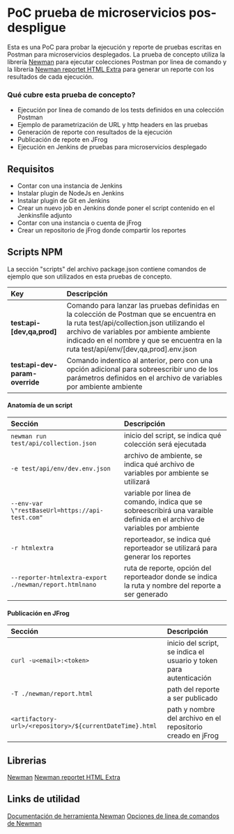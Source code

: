 
# PoC prueba de microservicios pos-despligue

Esta es una PoC para probar la ejecución y reporte de pruebas escritas en Postman para microservicios desplegados. La prueba de concepto utiliza la librería [Newman](https://www.npmjs.com/package/newman) para ejecutar colecciones Postman por linea de comando y la librería [Newman reportet HTML Extra](https://www.npmjs.com/package/newman-reporter-htmlextra) para generar un reporte con los resultados de cada ejecución.

### Qué cubre esta prueba de concepto?

- Ejecución por linea de comando de los tests definidos en una colección Postman
- Ejemplo de parametrización de URL y http headers en las pruebas
- Generación de reporte con resultados de la ejecución
- Publicación de repote en JFrog
- Ejecución en Jenkins de pruebas para microservicios desplegado

## Requisitos

- Contar con una instancia de Jenkins
- Instalar plugin de NodeJs en Jenkins
- Instalar plugin de Git en Jenkins
- Crear un nuevo job en Jenkins donde poner el script contenido en el Jenkinsfile adjunto
- Contar con una instancia o cuenta de jFrog
- Crear un repositorio de jFrog donde compartir los reportes

## Scripts NPM

La sección "scripts" del archivo package.json contiene comandos de ejemplo que son utilizados en esta pruebas de concepto.

| Key                               | Descripción                                                                     |  
|:----------------------------------|:--------------------------------------------------------------------------------|
| **test:api-[dev,qa,prod]**            | Comando para lanzar las pruebas definidas en la colección de Postman que se encuentra en la ruta test/api/collection.json utilizando el archivo de variables por ambiente ambiente indicado en el nombre y que se encuentra en la ruta test/api/env/[dev,qa,prod].env.json  |
| **test:api-dev-param-override**     | Comando indentico al anterior, pero con una opción adicional para sobreescribir uno de los parámetros definidos en el archivo de variables por ambiente ambiente  |

#### Anatomía de un script

| Sección                                 | Descripción                                                                     |  
|:----------------------------------------|:--------------------------------------------------------------------------------|
| `newman run test/api/collection.json`   | inicio del script, se indica qué colección será ejecutada |
| `-e test/api/env/dev.env.json`   | archivo de ambiente, se indica qué archivo de variables por ambiente se utilizará |
| `--env-var \"restBaseUrl=https://api-test.com"`   | variable por linea de comando, indica que se sobreescribirá una varaible definida en el archivo de variables por ambiente |
| `-r htmlextra`   | reporteador, se indica qué reporteador se utilizará para generar los reportes |  
| `--reporter-htmlextra-export ./newman/report.htmlnano` | ruta de reporte, opción del reporteador donde se indica la ruta y nombre del reporte a ser generado |  

#### Publicación en JFrog

| Sección                                 | Descripción                                                                     |  
|:----------------------------------------|:--------------------------------------------------------------------------------|
| `curl -u<email>:<token>`   | inicio del script, se indica el usuario y token para autenticación |
| `-T ./newman/report.html`   | path del reporte a ser publicado |
| `<artifactory-url>/<repository>/${currentDateTime}.html`   | path y nombre del archivo en el repositorio creado en jFrog |

## Librerias

[Newman](https://www.npmjs.com/package/newman)
[Newman reportet HTML Extra](https://www.npmjs.com/package/newman-reporter-htmlextra)

## Links de utilidad

[Documentación de herramienta Newman](https://learning.postman.com/docs/running-collections/using-newman-cli/newman-options/)
[Opciones de linea de comandos de Newman](https://learning.postman.com/docs/running-collections/using-newman-cli/command-line-integration-with-newman/)
